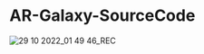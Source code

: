 # AR-Galaxy-SourceCode
![29 10 2022_01 49 46_REC](https://user-images.githubusercontent.com/81979505/198977763-6a85036a-b2ef-49eb-bc45-f74aec776494.png)
